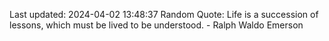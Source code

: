 Last updated: 2024-04-02 13:48:37
Random Quote: Life is a succession of lessons, which must be lived to be understood. - Ralph Waldo Emerson